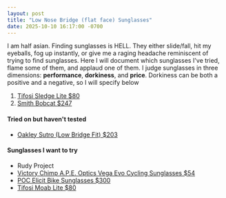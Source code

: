 ```yaml
---
layout: post
title: "Low Nose Bridge (flat face) Sunglasses"
date: 2025-10-10 16:17:00 -0700
---
```


I am half asian. Finding sunglasses is HELL. They either slide/fall, hit my eyeballs, fog up instantly, or give me a raging headache reminiscent of trying to find sunglasses. Here I will document which sunglasses I've tried, flame some of them, and applaud one of them. I judge sunglasses in three dimensions: **performance**, **dorkiness**, and **price**. Dorkiness can be both a positive and a negative, so I will specify below

1. [Tifosi Sledge Lite $80](https://tifosioptics.com/products/sledge-lite-sport-sunglasses?_pos=16&_fid=7d26c212d&_ss=c&variant=41027282600075) 
2. [Smith Bobcat $247](https://www.smithoptics.com/en_US/p/sunglass/bobcat-performance-sunglass/BOBCAT-SUNGLASSES.html)


#### Tried on but haven't tested
* [Oakley Sutro (Low Bridge Fit) $203](https://www.oakley.com/en-us/product/W0OO9406A)


#### Sunglasses I want to try
* Rudy Project
* [Victory Chimp A.P.E. Optics Vega Evo Cycling Sunglasses $54](https://www.victorychimp.cc/en-us/products/a-p-e-optics-vega-evo-cycling-sunglasses-matte-pistachio-green-w-yellow-green-lens-copy)
* [POC Elicit Bike Sunglasses
 $300](https://poc.com/en-us/product/elicit-uranium-black-clarity-trail-partly-sunny-silver-cat-2)
* [Tifosi Moab Lite $80](https://tifosioptics.com/products/moab-lite?variant=43241968763019)

